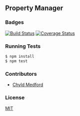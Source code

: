 ## Property Manager

### Badges

[![Build Status](https://travis-ci.org/nss-cohort-2014-06-07/property-manager.svg?branch=master)](https://travis-ci.org/nss-cohort-2014-06-07/property-manager)
[![Coverage Status](https://coveralls.io/repos/nss-cohort-2014-06-07/property-manager/badge.png?branch=master)](https://coveralls.io/r/nss-cohort-2014-06-07/property-manager?branch=master)

### Running Tests

```bash
$ npm install
$ npm test
```

### Contributors

- [Chyld Medford](https://github.com/chyld)

### License

[MIT](LICENSE)
